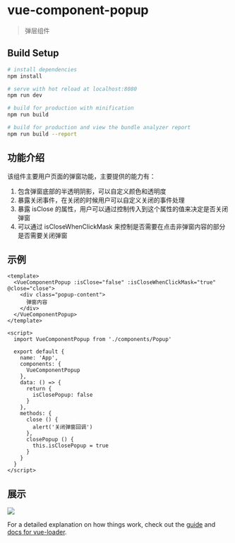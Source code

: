 # vue-component-popup

> 弹层组件

## Build Setup

``` bash
# install dependencies
npm install

# serve with hot reload at localhost:8080
npm run dev

# build for production with minification
npm run build

# build for production and view the bundle analyzer report
npm run build --report
```

## 功能介绍
该组件主要用户页面的弹窗功能，主要提供的能力有：
1. 包含弹窗底部的半透明阴影，可以自定义颜色和透明度
2. 暴露关闭事件，在关闭的时候用户可以自定义关闭的事件处理
3. 暴露 isClose 的属性，用户可以通过控制传入到这个属性的值来决定是否关闭弹窗
4. 可以通过 isCloseWhenClickMask 来控制是否需要在点击非弹窗内容的部分是否需要关闭弹窗

## 示例
```
<template>
  <VueComponentPopup :isClose="false" :isCloseWhenClickMask="true" @close="close">
    <div class="popup-content">
      弹窗内容
    </div>
  </VueComponentPopup>
</template>

<script>
  import VueComponentPopup from './components/Popup'

  export default {
    name: 'App',
    components: {
      VueComponentPopup
    },
    data: () => {
      return {
        isClosePopup: false
      }
    },
    methods: {
      close () {
        alert('关闭弹窗回调')
      },
      closePopup () {
        this.isClosePopup = true
      }
    }
  }
</script>
```

## 展示
![](https://gw.alipayobjects.com/zos/rmsportal/oVTpKduNuKrsOWJhustA.gif)


For a detailed explanation on how things work, check out the [guide](http://vuejs-templates.github.io/webpack/) and [docs for vue-loader](http://vuejs.github.io/vue-loader).
